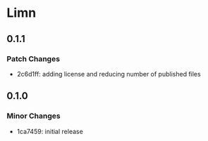 # Limn

## 0.1.1

### Patch Changes

- 2c6d1ff: adding license and reducing number of published files

## 0.1.0

### Minor Changes

- 1ca7459: initial release
